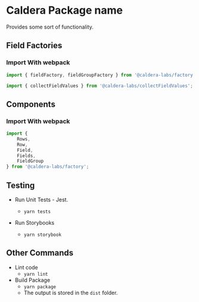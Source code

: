 # Caldera Package name

Provides some sort of functionality.

## Field Factories

### Import With webpack
```js
import { fieldFactory, fieldGroupFactory } from '@caldera-labs/factory';

import { collectFieldValues } from '@caldera-labs/collectFieldValues';

```

## Components

### Import With webpack
```js
import { 
	Rows,
	Row, 
	Field,
	Fields,
	FieldGroup
} from '@caldera-labs/factory';
```

## Testing

* Run Unit Tests - Jest.
    - `yarn tests`

* Run Storybooks
    - `yarn storybook`

## Other Commands
* Lint code
    - `yarn lint`
* Build Package
    - `yarn package`
    - The output is stored in the `dist` folder.
